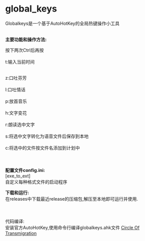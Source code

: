 # global_keys
Globalkeys是一个基于AutoHotKey的全局热键操作小工具</br></br>

<b>主要功能和操作方法:</b></br>


按下两次Ctrl后再按</br></br>
t:输入当前时间</br></br>

z:口吐芬芳</br></br>
l:口吐情话</br></br>
p:放首音乐</br></br>
h:文字变花</br></br>
r:朗读选中文字</br></br>
s:将选中文字转化为语音文件后保存到本地</br></br>
c:将选中的文件按文件名添加到计划中</br></br></br></br>
<b>配置文件config.ini:</b></br>
[exe_to_ext]</br>
自定义每种格式文件的启动程序

<b>下载和运行:</b></br>
在releases中下载最近release的压缩包,解压至本地即可运行并使用.</br></br></br></br>
代码编译:</br>
安装官方AutoHotKey,使用命令行编译globalkeys.ahk文件
<a href="http://music.163.com/song?id=26328713&userid=480586877">Circle Of Transmigration</a>
